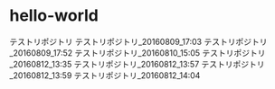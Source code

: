 # hello-world
テストリポジトリ
テストリポジトリ_20160809_17:03
テストリポジトリ_20160809_17:52
テストリポジトリ_20160810_15:05
テストリポジトリ_20160812_13:35
テストリポジトリ_20160812_13:57
テストリポジトリ_20160812_13:59
テストリポジトリ_20160812_14:04
